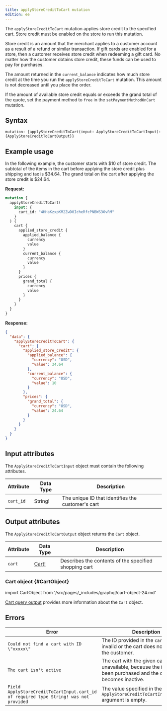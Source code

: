 ```yaml
---
title: applyStoreCreditToCart mutation
edition: ee
---
```


The `applyStoreCreditToCart` mutation applies store credit to the specified cart. Store credit must be enabled on the store to run this mutation.

Store credit is an amount that the merchant applies to a customer account as a result of a refund or similar transaction. If gift cards are enabled for a store, then a customer receives store credit when redeeming a gift card. No matter how the customer obtains store credit, these funds can be used to pay for purchases.

The amount returned in the `current_balance` indicates how much store credit at the time you run the `applyStoreCreditToCart` mutation. This amount is not decreased until you place the order.

<InlineAlert variant="info" slots="text" />

If the amount of available store credit equals or exceeds the grand total of the quote, set the payment method to `free` in the `setPaymentMethodOnCart` mutation.

## Syntax

`mutation: {applyStoreCreditToCart(input: ApplyStoreCreditToCartInput): {ApplyStoreCreditToCartOutput}}`

## Example usage

In the following example, the customer starts with $10 of store credit. The subtotal of the items in the cart before applying the store credit plus shipping and tax is $34.64. The grand total on the cart after applying the store credit is $24.64.

**Request:**

```graphql
mutation {
  applyStoreCreditToCart(
    input: {
      cart_id: "4HHaKzxpKM2ZwD0IcheRfcPNBWS3OvRM"
    }
  ) {
    cart {
      applied_store_credit {
        applied_balance {
          currency
          value
        }
        current_balance {
          currency
          value
        }
      }
      prices {
        grand_total {
          currency
          value
        }
      }
    }
  }
}
```

**Response:**

```json
{
  "data": {
    "applyStoreCreditToCart": {
      "cart": {
        "applied_store_credit": {
          "applied_balance": {
            "currency": "USD",
            "value": 34.64
          },
          "current_balance": {
            "currency": "USD",
            "value": 10
          }
        },
        "prices": {
          "grand_total": {
            "currency": "USD",
            "value": 24.64
          }
        }
      }
    }
  }
}
```

## Input attributes

The `ApplyStoreCreditToCartInput` object must contain the following attributes.

Attribute |  Data Type | Description
--- | --- | ---
`cart_id` | String! | The unique ID that identifies the customer's cart

## Output attributes

The `ApplyStoreCreditToCartOutput` object returns the `Cart` object.

Attribute |  Data Type | Description
--- | --- | ---
`cart` |[Cart!](#CartObject) | Describes the contents of the specified shopping cart

### Cart object {#CartObject}

import CartObject from '/src/pages/_includes/graphql/cart-object-24.md'

<CartObject />

[Cart query output]({{page.baseurl}}/graphql/queries/cart.html#cart-output) provides more information about the `Cart` object.

## Errors

Error | Description
--- | ---
`Could not find a cart with ID \"xxxxx\"` | The ID provided in the `cart_id` field is invalid or the cart does not exist for the customer.
`The cart isn't active` | The cart with the given cart ID is unavailable, because the items have been purchased and the cart ID becomes inactive.
`Field ApplyStoreCreditToCartInput.cart_id of required type String! was not provided` | The value specified in the `ApplyStoreCreditToCartInput.cart_id` argument is empty.
